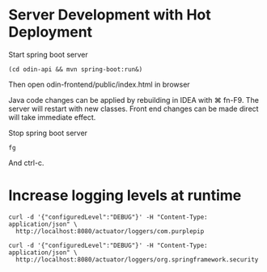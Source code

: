 # Server Development with Hot Deployment

Start spring boot server

    (cd odin-api && mvn spring-boot:run&)
    
Then open odin-frontend/public/index.html in browser
  
Java code changes can be applied by rebuilding in IDEA with ⌘ fn-F9.  The server will restart with 
new classes.   Front end changes can be made direct will take immediate effect.

Stop spring boot server
  
    fg

And ctrl-c.


# Increase logging levels at runtime

    curl -d '{"configuredLevel":"DEBUG"}' -H "Content-Type: application/json" \
      http://localhost:8080/actuator/loggers/com.purplepip
      
    curl -d '{"configuredLevel":"DEBUG"}' -H "Content-Type: application/json" \
      http://localhost:8080/actuator/loggers/org.springframework.security
